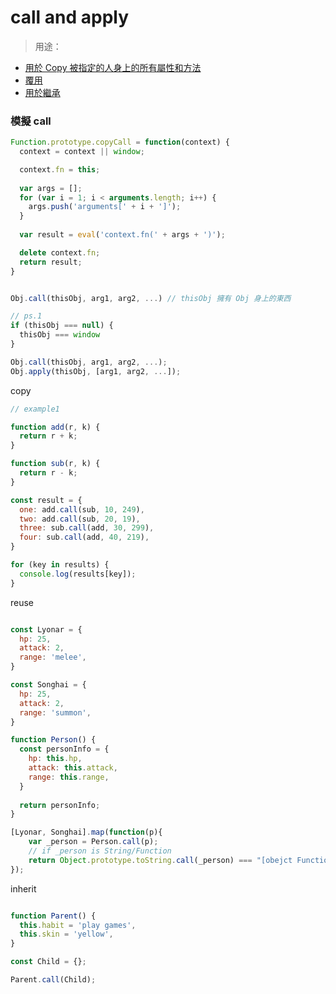 # call and apply 

> 用途：
* [用於 Copy 被指定的人身上的所有屬性和方法](#copy)
* [覆用](#reuse)
* [用於繼承](#inherit)


### 模擬 call
```js
Function.prototype.copyCall = function(context) {
  context = context || window;

  context.fn = this;
  
  var args = [];
  for (var i = 1; i < arguments.length; i++) {
    args.push('arguments[' + i + ']');
  }
  
  var result = eval('context.fn(' + args + ')');

  delete context.fn;
  return result;
}
```


```js

Obj.call(thisObj, arg1, arg2, ...) // thisObj 擁有 Obj 身上的東西

// ps.1
if (thisObj === null) {
  thisObj === window
}

Obj.call(thisObj, arg1, arg2, ...);
Obj.apply(thisObj, [arg1, arg2, ...]);

```

<a name="copy" id="copy">copy</a>

```js
// example1 

function add(r, k) {
  return r + k;
}

function sub(r, k) {
  return r - k;
}

const result = {
  one: add.call(sub, 10, 249),
  two: add.call(sub, 20, 19),
  three: sub.call(add, 30, 299),
  four: sub.call(add, 40, 219),
}

for (key in results) {
  console.log(results[key]);
}
```

<a name="reuse" id="reuse">reuse</a>

```js

const Lyonar = {
  hp: 25,
  attack: 2,
  range: 'melee',
}

const Songhai = {
  hp: 25,
  attack: 2,
  range: 'summon',
}

function Person() {
  const personInfo = {
    hp: this.hp,
    attack: this.attack,
    range: this.range,
  }
  
  return personInfo;
}

[Lyonar, Songhai].map(function(p){
    var _person = Person.call(p);
    // if _person is String/Function
    return Object.prototype.toString.call(_person) === "[obejct Function]" ? _person() : _person
});

```

<a name="inherit" id="inherit">inherit</a>

```js

function Parent() {
  this.habit = 'play games',
  this.skin = 'yellow',
}

const Child = {};

Parent.call(Child);
```
